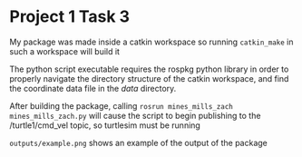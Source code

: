 # Project 1 Task 3

My package was made inside a catkin workspace so running `catkin_make` in such a workspace will build it

The python script executable requires the rospkg python library in order to properly navigate the directory structure of the catkin workspace, and find the coordinate data file in the *data* directory.

After building the package, calling `rosrun mines_mills_zach mines_mills_zach.py` will cause the script to begin publishing to the /turtle1/cmd_vel topic, so turtlesim must be running

`outputs/example.png` shows an example of the output of the package
